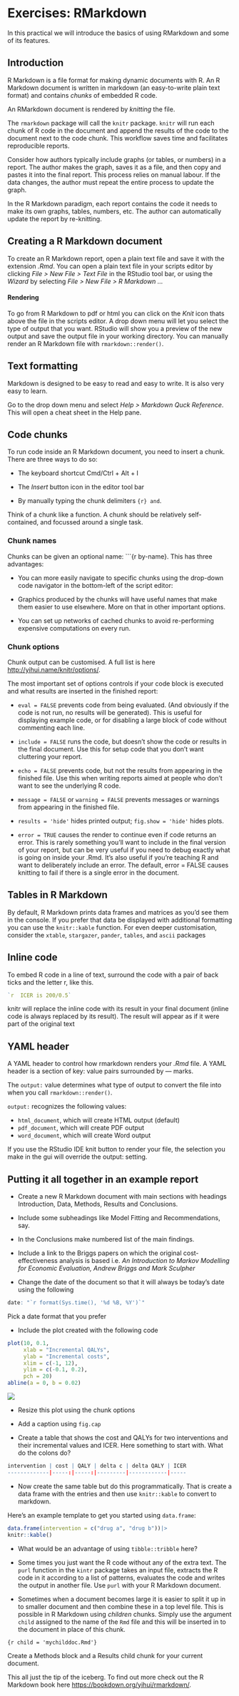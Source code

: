 # Exercises: RMarkdown

In this practical we will introduce the basics of using RMarkdown and
some of its features.

## Introduction

R Markdown is a file format for making dynamic documents with R. An R
Markdown document is written in markdown (an easy-to-write plain text
format) and contains *chunks* of embedded R code.

An RMarkdown document is rendered by *knitting* the file.

The `rmarkdown` package will call the `knitr` package. `knitr` will run
each chunk of R code in the document and append the results of the code
to the document next to the code chunk. This workflow saves time and
facilitates reproducible reports.

Consider how authors typically include graphs (or tables, or numbers) in
a report. The author makes the graph, saves it as a file, and then copy
and pastes it into the final report. This process relies on manual
labour. If the data changes, the author must repeat the entire process
to update the graph.

In the R Markdown paradigm, each report contains the code it needs to
make its own graphs, tables, numbers, etc. The author can automatically
update the report by re-knitting.

## Creating a R Markdown document

To create an R Markdown report, open a plain text file and save it with
the extension *.Rmd*. You can open a plain text file in your scripts
editor by clicking *File \> New File \> Text File* in the RStudio tool
bar, or using the *Wizard* by selecting *File \> New File \> R Markdown
…*

#### Rendering

To go from R Markdown to pdf or html you can click on the *Knit* icon
thats above the file in the scripts editor. A drop down menu will let
you select the type of output that you want. RStudio will show you a
preview of the new output and save the output file in your working
directory. You can manually render an R Markdown file with
`rmarkdown::render()`.

## Text formatting

Markdown is designed to be easy to read and easy to write. It is also
very easy to learn.

Go to the drop down menu and select *Help \> Markdown Quck Reference*.
This will open a cheat sheet in the Help pane.

## Code chunks

To run code inside an R Markdown document, you need to insert a chunk.
There are three ways to do so:

-   The keyboard shortcut Cmd/Ctrl + Alt + I

-   The *Insert* button icon in the editor tool bar

-   By manually typing the chunk delimiters `{r} and`.

Think of a chunk like a function. A chunk should be relatively
self-contained, and focussed around a single task.

### Chunk names

Chunks can be given an optional name: \`\`\`{r by-name}. This has three
advantages:

-   You can more easily navigate to specific chunks using the drop-down
    code navigator in the bottom-left of the script editor:

-   Graphics produced by the chunks will have useful names that make
    them easier to use elsewhere. More on that in other important
    options.

-   You can set up networks of cached chunks to avoid re-performing
    expensive computations on every run.

### Chunk options

Chunk output can be customised. A full list is here
<http://yihui.name/knitr/options/>.

The most important set of options controls if your code block is
executed and what results are inserted in the finished report:

-   `eval = FALSE` prevents code from being evaluated. (And obviously if
    the code is not run, no results will be generated). This is useful
    for displaying example code, or for disabling a large block of code
    without commenting each line.

-   `include = FALSE` runs the code, but doesn’t show the code or
    results in the final document. Use this for setup code that you
    don’t want cluttering your report.

-   `echo = FALSE` prevents code, but not the results from appearing in
    the finished file. Use this when writing reports aimed at people who
    don’t want to see the underlying R code.

-   `message = FALSE` or `warning = FALSE` prevents messages or warnings
    from appearing in the finished file.

-   `results = 'hide'` hides printed output; `fig.show = 'hide'` hides
    plots.

-   `error = TRUE` causes the render to continue even if code returns an
    error. This is rarely something you’ll want to include in the final
    version of your report, but can be very useful if you need to debug
    exactly what is going on inside your .Rmd. It’s also useful if
    you’re teaching R and want to deliberately include an error. The
    default, error = FALSE causes knitting to fail if there is a single
    error in the document.

## Tables in R Markdown

By default, R Markdown prints data frames and matrices as you’d see them
in the console. If you prefer that data be displayed with additional
formatting you can use the `knitr::kable` function. For even deeper
customisation, consider the `xtable`, `stargazer`, `pander`, `tables`,
and `ascii` packages

## Inline code

To embed R code in a line of text, surround the code with a pair of back
ticks and the letter r, like this.

``` r
`r  ICER is 200/0.5`
```

knitr will replace the inline code with its result in your final
document (inline code is always replaced by its result). The result will
appear as if it were part of the original text

## YAML header

A YAML header to control how rmarkdown renders your *.Rmd* file. A YAML
header is a section of key: value pairs surrounded by — marks.

The `output:` value determines what type of output to convert the file
into when you call `rmarkdown::render()`.

`output:` recognizes the following values:

-   `html_document`, which will create HTML output (default)
-   `pdf_document`, which will create PDF output
-   `word_document`, which will create Word output

If you use the RStudio IDE knit button to render your file, the
selection you make in the gui will override the output: setting.

## Putting it all together in an example report

-   Create a new R Markdown document with main sections with headings
    Introduction, Data, Methods, Results and Conclusions.

-   Include some subheadings like Model Fitting and Recommendations,
    say.

-   In the Conclusions make numbered list of the main findings.

-   Include a link to the Briggs papers on which the original
    cost-effectiveness analysis is based i.e. *An Introduction to Markov
    Modelling for Economic Evaluation, Andrew Briggs and Mark Sculpher*

-   Change the date of the document so that it will always be today’s
    date using the following

``` r
date: "`r format(Sys.time(), '%d %B, %Y')`"
```

Pick a date format that you prefer

-   Include the plot created with the following code

``` r
plot(10, 0.1,
     xlab = "Incremental QALYs",
     ylab = "Incremental costs",
     xlim = c(-1, 12),
     ylim = c(-0.1, 0.2),
     pch = 20)
abline(a = 0, b = 0.02)
```

![](literate-programming-exercises_files/figure-markdown_github/ceplane-1.png)

-   Resize this plot using the chunk options

-   Add a caption using `fig.cap`

-   Create a table that shows the cost and QALYs for two interventions
    and their incremental values and ICER. Here something to start with.
    What do the colons do?

``` r
intervention | cost | QALY | delta c | delta QALY | ICER
-------------|-----:|-----:|---------|------------|-----
```

-   Now create the same table but do this programmatically. That is
    create a data frame with the entries and then use `knitr::kable` to
    convert to markdown.

Here’s an example template to get you started using `data.frame`:

``` r
data.frame(intervention = c("drug a", "drug b"))|> 
knitr::kable()
```

-   What would be an advantage of using `tibble::tribble` here?

-   Some times you just want the R code without any of the extra text.
    The `purl` function in the `kintr` package takes an input file,
    extracts the R code in it according to a list of patterns, evaluates
    the code and writes the output in another file. Use `purl` with your
    R Markdown document.

-   Sometimes when a document becomes large it is easier to split it up
    in to smaller document and then combine these in a top level file.
    This is possible in R Markdown using *children* chunks. Simply use
    the argument `child` assigned to the name of the `Rmd` file and this
    will be inserted in to the document in place of this chunk.

`{r child = 'mychilddoc.Rmd'}`

Create a Methods block and a Results child chunk for your current
document.

This all just the tip of the iceberg. To find out more check out the R
Markdown book here <https://bookdown.org/yihui/rmarkdown/>.
